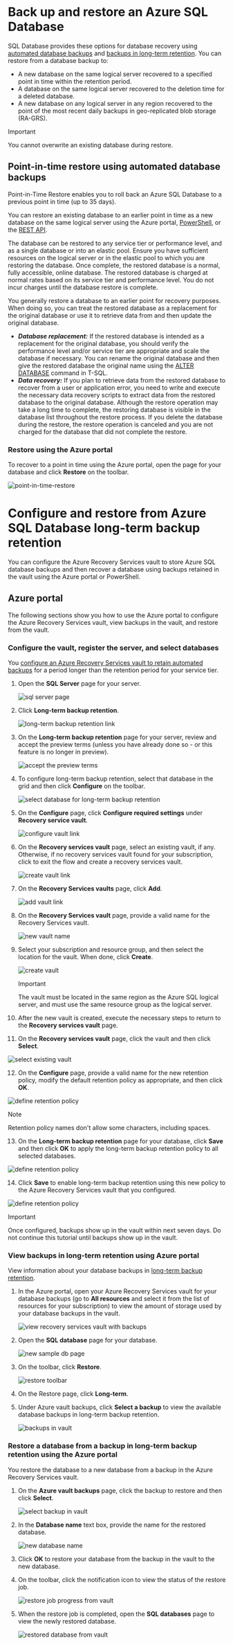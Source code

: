 # Back up and restore an Azure SQL Database

SQL Database provides these options for database recovery using [automated database backups](sql-database-automated-backups.md) and [backups in long-term retention](sql-database-long-term-retention.md). You can restore from a database backup to:

* A new database on the same logical server recovered to a specified point in time within the retention period. 
* A database on the same logical server recovered to the deletion time for a deleted database.
* A new database on any logical server in any region recovered to the point of the most recent daily backups in geo-replicated blob storage (RA-GRS).

> [!IMPORTANT]
> You cannot overwrite an existing database during restore.
>

## Point-in-time restore using automated database backups

Point-in-Time Restore enables you to roll back an Azure SQL Database to a previous point in time (up to 35 days).

You can restore an existing database to an earlier point in time as a new database on the same logical server using the Azure portal, [PowerShell](https://docs.microsoft.com/powershell/module/azurerm.sql/restore-azurermsqldatabase), or the [REST API](https://msdn.microsoft.com/library/azure/mt163685.aspx). 

The database can be restored to any service tier or performance level, and as a single database or into an elastic pool. Ensure you have sufficient resources on the logical server or in the elastic pool to which you are restoring the database. Once complete, the restored database is a normal, fully accessible, online database. The restored database is charged at normal rates based on its service tier and performance level. You do not incur charges until the database restore is complete.

You generally restore a database to an earlier point for recovery purposes. When doing so, you can treat the restored database as a replacement for the original database or use it to retrieve data from and then update the original database. 

* ***Database replacement:*** If the restored database is intended as a replacement for the original database, you should verify the performance level and/or service tier are appropriate and scale the database if necessary. You can rename the original database and then give the restored database the original name using the [ALTER DATABASE](/sql/t-sql/statements/alter-database-azure-sql-database) command in T-SQL. 
* ***Data recovery:*** If you plan to retrieve data from the restored database to recover from a user or application error, you need to write and execute the necessary data recovery scripts to extract data from the restored database to the original database. Although the restore operation may take a long time to complete, the restoring database is visible in the database list throughout the restore process. If you delete the database during the restore, the restore operation is canceled and you are not charged for the database that did not complete the restore. 

### Restore using the Azure portal

To recover to a point in time using the Azure portal, open the page for your database and click **Restore** on the toolbar.

![point-in-time-restore](https://raw.githubusercontent.com/MicrosoftDocs/azure-docs/master/articles/sql-database/media/sql-database-recovery-using-backups/point-in-time-recovery.png)


# Configure and restore from Azure SQL Database long-term backup retention

You can configure the Azure Recovery Services vault to store Azure SQL database backups and then recover a database using backups retained in the vault using the Azure portal or PowerShell.

## Azure portal

The following sections show you how to use the Azure portal to configure the Azure Recovery Services vault, view backups in the vault, and restore from the vault.

### Configure the vault, register the server, and select databases

You [configure an Azure Recovery Services vault to retain automated backups](sql-database-long-term-retention.md) for a period longer than the retention period for your service tier. 

1. Open the **SQL Server** page for your server.

   ![sql server page](https://raw.githubusercontent.com/MicrosoftDocs/azure-docs/master/articles/sql-database/media/sql-database-get-started-portal/sql-server-blade.png)

2. Click **Long-term backup retention**.

   ![long-term backup retention link](https://raw.githubusercontent.com/MicrosoftDocs/azure-docs/master/articles/sql-database/media/sql-database-get-started-backup-recovery/long-term-backup-retention-link.png)

3. On the **Long-term backup retention** page for your server, review and accept the preview terms (unless you have already done so - or this feature is no longer in preview).

   ![accept the preview terms](https://raw.githubusercontent.com/MicrosoftDocs/azure-docs/master/articles/sql-database/media/sql-database-get-started-backup-recovery/accept-the-preview-terms.png)

4. To configure long-term backup retention, select that database in the grid and then click **Configure** on the toolbar.

   ![select database for long-term backup retention](https://raw.githubusercontent.com/MicrosoftDocs/azure-docs/master/articles/sql-database/media/sql-database-get-started-backup-recovery/select-database-for-long-term-backup-retention.png)

5. On the **Configure** page, click **Configure required settings** under **Recovery service vault**.

   ![configure vault link](https://raw.githubusercontent.com/MicrosoftDocs/azure-docs/master/articles/sql-database/media/sql-database-get-started-backup-recovery/configure-vault-link.png)

6. On the **Recovery services vault** page, select an existing vault, if any. Otherwise, if no recovery services vault found for your subscription, click to exit the flow and create a recovery services vault.

   ![create vault link](https://raw.githubusercontent.com/MicrosoftDocs/azure-docs/master/articles/sql-database/media/sql-database-get-started-backup-recovery/create-new-vault-link.png)

7. On the **Recovery Services vaults** page, click **Add**.

   ![add vault link](https://raw.githubusercontent.com/MicrosoftDocs/azure-docs/master/articles/sql-database/media/sql-database-get-started-backup-recovery/add-new-vault-link.png)
   
8. On the **Recovery Services vault** page, provide a valid name for the Recovery Services vault.

   ![new vault name](https://raw.githubusercontent.com/MicrosoftDocs/azure-docs/master/articles/sql-database/media/sql-database-get-started-backup-recovery/new-vault-name.png)

9. Select your subscription and resource group, and then select the location for the vault. When done, click **Create**.

   ![create vault](https://raw.githubusercontent.com/MicrosoftDocs/azure-docs/master/articles/sql-database/media/sql-database-get-started-backup-recovery/create-new-vault.png)

   > [!IMPORTANT]
   > The vault must be located in the same region as the Azure SQL logical server, and must use the same resource group as the logical server.
   >

10. After the new vault is created, execute the necessary steps to return to the **Recovery services vault** page.

11. On the **Recovery services vault** page, click the vault and then click **Select**.

   ![select existing vault](https://raw.githubusercontent.com/MicrosoftDocs/azure-docs/master/articles/sql-database/media/sql-database-get-started-backup-recovery/select-existing-vault.png)

12. On the **Configure** page, provide a valid name for the new retention policy, modify the default retention policy as appropriate, and then click **OK**.

   ![define retention policy](https://raw.githubusercontent.com/MicrosoftDocs/azure-docs/master/articles/sql-database/media/sql-database-get-started-backup-recovery/define-retention-policy.png)
   
   >[!NOTE]
   >Retention policy names don't allow some characters, including spaces.

13. On the **Long-term backup retention** page for your database, click **Save** and then click **OK** to apply the long-term backup retention policy to all selected databases.

   ![define retention policy](https://raw.githubusercontent.com/MicrosoftDocs/azure-docs/master/articles/sql-database/media/sql-database-get-started-backup-recovery/save-retention-policy.png)

14. Click **Save** to enable long-term backup retention using this new policy to the Azure Recovery Services vault that you configured.

   ![define retention policy](https://raw.githubusercontent.com/MicrosoftDocs/azure-docs/master/articles/sql-database/media/sql-database-get-started-backup-recovery/enable-long-term-retention.png)

> [!IMPORTANT]
> Once configured, backups show up in the vault within next seven days. Do not continue this tutorial until backups show up in the vault.
>

### View backups in long-term retention using Azure portal

View information about your database backups in [long-term backup retention](sql-database-long-term-retention.md). 

1. In the Azure portal, open your Azure Recovery Services vault for your database backups (go to **All resources** and select it from the list of resources for your subscription) to view the amount of storage used by your database backups in the vault.

   ![view recovery services vault with backups](https://raw.githubusercontent.com/MicrosoftDocs/azure-docs/master/articles/sql-database/media/sql-database-get-started-backup-recovery/view-recovery-services-vault-with-data.png)

2. Open the **SQL database** page for your database.

   ![new sample db page](https://raw.githubusercontent.com/MicrosoftDocs/azure-docs/master/articles/sql-database/media/sql-database-get-started-portal/new-sample-db-blade.png)

3. On the toolbar, click **Restore**.

   ![restore toolbar](https://raw.githubusercontent.com/MicrosoftDocs/azure-docs/master/articles/sql-database/media/sql-database-get-started-backup-recovery/restore-toolbar.png)

4. On the Restore page, click **Long-term**.

5. Under Azure vault backups, click **Select a backup** to view the available database backups in long-term backup retention.

   ![backups in vault](https://raw.githubusercontent.com/MicrosoftDocs/azure-docs/master/articles/sql-database/media/sql-database-get-started-backup-recovery/view-backups-in-vault.png)

### Restore a database from a backup in long-term backup retention using the Azure portal

You restore the database to a new database from a backup in the Azure Recovery Services vault.

1. On the **Azure vault backups** page, click the backup to restore and then click **Select**.

   ![select backup in vault](https://raw.githubusercontent.com/MicrosoftDocs/azure-docs/master/articles/sql-database/media/sql-database-get-started-backup-recovery/select-backup-in-vault.png)

2. In the **Database name** text box, provide the name for the restored database.

   ![new database name](https://raw.githubusercontent.com/MicrosoftDocs/azure-docs/master/articles/sql-database/media/sql-database-get-started-backup-recovery/new-database-name.png)

3. Click **OK** to restore your database from the backup in the vault to the new database.

4. On the toolbar, click the notification icon to view the status of the restore job.

   ![restore job progress from vault](https://raw.githubusercontent.com/MicrosoftDocs/azure-docs/master/articles/sql-database/media/sql-database-get-started-backup-recovery/restore-job-progress-long-term.png)

5. When the restore job is completed, open the **SQL databases** page to view the newly restored database.

   ![restored database from vault](https://raw.githubusercontent.com/MicrosoftDocs/azure-docs/master/articles/sql-database/media/sql-database-get-started-backup-recovery/restored-database-from-vault.png)

